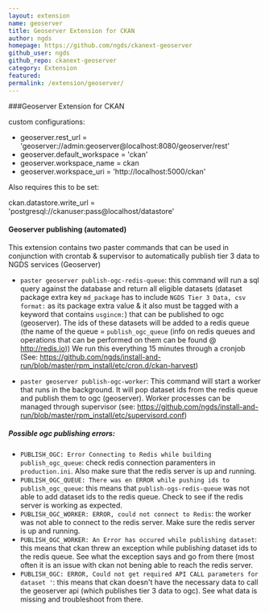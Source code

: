 ```yaml
---
layout: extension
name: geoserver
title: Geoserver Extension for CKAN
author: ngds
homepage: https://github.com/ngds/ckanext-geoserver
github_user: ngds
github_repo: ckanext-geoserver
category: Extension
featured: 
permalink: /extension/geoserver/
---
```



###Geoserver Extension for CKAN

custom configurations:

- geoserver.rest_url = 'geoserver://admin:geoserver@localhost:8080/geoserver/rest'
- geoserver.default_workspace = 'ckan'
- geoserver.workspace_name = ckan
- geoserver.workspace_uri = 'http://localhost:5000/ckan'

Also requires this to be set:

ckan.datastore.write_url = 'postgresql://ckanuser:pass@localhost/datastore'


#### Geoserver publishing (automated)
This extension contains two paster commands that can be used in conjunction with crontab & supervisor to automatically publish tier 3 data to NGDS services (Geoserver)

- `paster geoserver publish-ogc-redis-queue`: this command will run a sql query against the database and return all eligible  datasets (dataset package extra key `md_package` has to include `NGDS Tier 3 Data, csv format:` as its package extra value & it also must be tagged with a keyword that contains `usgincm:`) that can be published to ogc (geoserver). The ids of these datasets will be added to a redis queue (the name of the queue = `publish_ogc_queue` (info on redis queues and operations that can be performed on them can be found @ http://redis.io))
We run this everything 15 minutes through a cronjob (See: https://github.com/ngds/install-and-run/blob/master/rpm_install/etc/cron.d/ckan-harvest)

- `paster geoserver publish-ogc-worker`: This command will start a worker that runs in the background. It will pop dataset ids from the redis queue and publish them to ogc (geoserver). Worker processes can be managed through supervisor (see: https://github.com/ngds/install-and-run/blob/master/rpm_install/etc/supervisord.conf)

##### Possible ogc publishing errors:
- `PUBLISH_OGC: Error Connecting to Redis while building publish_ogc_queue`: check redis connection paramenters in `production.ini`. Also make sure that the redis server is up and running.
- `PUBLISH_OGC_QUEUE: There was en ERROR while pushing ids to publish_ogc_queue`: this means that `publish-ogs-redis-queue` was not able to add dataset ids to the redis queue. Check to see if the redis server is working as expected.
- `PUBLISH_OGC_WORKER: ERROR, could not connect to Redis`: the worker was not able to connect to the redis server. Make sure the redis server is up and running.
- `PUBLISH_OGC_WORKER: An Error has occured while publishing dataset`: this means that ckan threw an exception while publishing dataset ids to the redis queue. See what the exception says and go from there (most often it is an issue with ckan not bening able to reach the redis server.
- `PUBLISH_OGC: ERROR, Could not get required API CALL parameters for dataset '`: this means that ckan doesn't have the necessary data to call the geoserver api (which publishes tier 3 data to ogc). See what data is missing and troubleshoot from there. 


